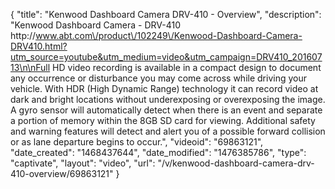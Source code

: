{
    "title": "Kenwood Dashboard Camera DRV-410 - Overview",
    "description": "Kenwood Dashboard Camera - DRV-410 http:\/\/www.abt.com\/product\/102249\/Kenwood-Dashboard-Camera-DRV410.html?utm_source=youtube&utm_medium=video&utm_campaign=DRV410_20160713\n\nFull HD video recording is available in a compact design to document any occurrence or disturbance you may come across while driving your vehicle. With HDR (High Dynamic Range) technology it can record video at dark and bright locations without underexposing or overexposing the image. A gyro sensor will automatically detect when there is an event and separate a portion of memory within the 8GB SD card for viewing. Additional safety and warning features will detect and alert you of a possible forward collision or as lane departure begins to occur.",
    "videoid": "69863121",
    "date_created": "1468437644",
    "date_modified": "1476385786",
    "type": "captivate",
    "layout": "video",
    "url": "\/v\/kenwood-dashboard-camera-drv-410-overview\/69863121"
}